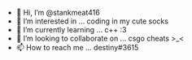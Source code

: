 - 👋 Hi, I’m @stankmeat416
- 👀 I’m interested in ... coding in my cute socks
- 🌱 I’m currently learning ... c++ :3
- 💞️ I’m looking to collaborate on ... csgo cheats >_<
- 📫 How to reach me ... destiny#3615

<!---
stankmeat416/stankmeat416 is a ✨ special ✨ repository because its `README.md` (this file) appears on your GitHub profile.
You can click the Preview link to take a look at your changes.
--->
